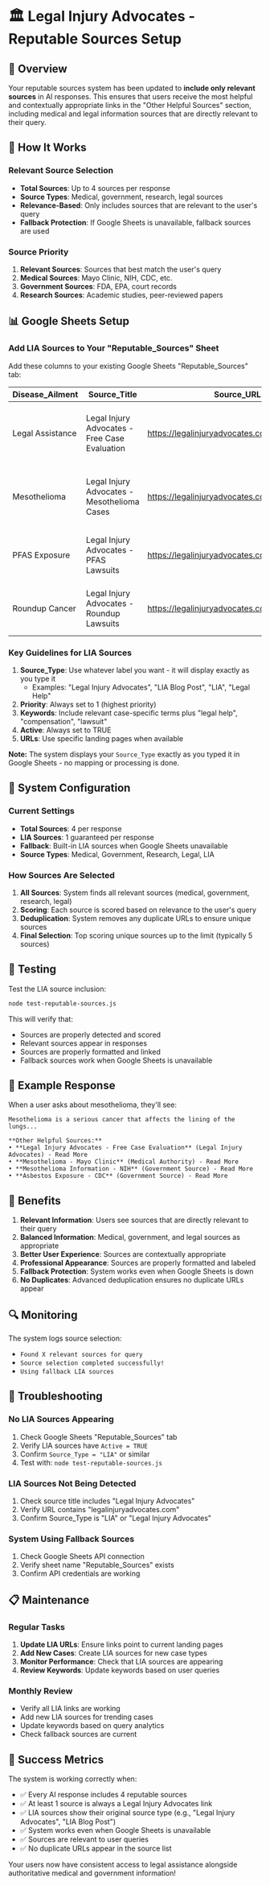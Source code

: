 # 🏛️ Legal Injury Advocates - Reputable Sources Setup

## 🎯 Overview

Your reputable sources system has been updated to **include only relevant sources** in AI responses. This ensures that users receive the most helpful and contextually appropriate links in the "Other Helpful Sources" section, including medical and legal information sources that are directly relevant to their query.

## 🚀 How It Works

### Relevant Source Selection
- **Total Sources**: Up to 4 sources per response
- **Source Types**: Medical, government, research, legal sources
- **Relevance-Based**: Only includes sources that are relevant to the user's query
- **Fallback Protection**: If Google Sheets is unavailable, fallback sources are used

### Source Priority
1. **Relevant Sources**: Sources that best match the user's query
2. **Medical Sources**: Mayo Clinic, NIH, CDC, etc.
3. **Government Sources**: FDA, EPA, court records
4. **Research Sources**: Academic studies, peer-reviewed papers

## 📊 Google Sheets Setup

### Add LIA Sources to Your "Reputable_Sources" Sheet

Add these columns to your existing Google Sheets "Reputable_Sources" tab:

| Disease_Ailment | Source_Title | Source_URL | Source_Type | Priority | Keywords | Description | Last_Updated | Active |
|-----------------|--------------|------------|-------------|----------|----------|-------------|--------------|--------|
| Legal Assistance | Legal Injury Advocates - Free Case Evaluation | https://legalinjuryadvocates.com | LIA | 1 | legal help, injury claims, compensation, lawsuit, legal advice, case evaluation | Free case evaluation and legal assistance for injury claims | 2024-01-15 | TRUE |
| Mesothelioma | Legal Injury Advocates - Mesothelioma Cases | https://legalinjuryadvocates.com/mesothelioma | LIA | 1 | mesothelioma, asbestos, legal help, compensation | Specialized legal assistance for mesothelioma cases | 2024-01-15 | TRUE |
| PFAS Exposure | Legal Injury Advocates - PFAS Lawsuits | https://legalinjuryadvocates.com/pfas | LIA | 1 | pfas, forever chemicals, water contamination, legal help | Legal assistance for PFAS exposure claims | 2024-01-15 | TRUE |
| Roundup Cancer | Legal Injury Advocates - Roundup Lawsuits | https://legalinjuryadvocates.com/roundup | LIA | 1 | roundup, glyphosate, weed killer, cancer, legal help | Legal assistance for Roundup cancer cases | 2024-01-15 | TRUE |

### Key Guidelines for LIA Sources

1. **Source_Type**: Use whatever label you want - it will display exactly as you type it
   - Examples: "Legal Injury Advocates", "LIA Blog Post", "LIA", "Legal Help"
2. **Priority**: Always set to 1 (highest priority)
3. **Keywords**: Include relevant case-specific terms plus "legal help", "compensation", "lawsuit"
4. **Active**: Always set to TRUE
5. **URLs**: Use specific landing pages when available

**Note:** The system displays your `Source_Type` exactly as you typed it in Google Sheets - no mapping or processing is done.

## 🔧 System Configuration

### Current Settings
- **Total Sources**: 4 per response
- **LIA Sources**: 1 guaranteed per response
- **Fallback**: Built-in LIA sources when Google Sheets unavailable
- **Source Types**: Medical, Government, Research, Legal, LIA

### How Sources Are Selected
1. **All Sources**: System finds all relevant sources (medical, government, research, legal)
2. **Scoring**: Each source is scored based on relevance to the user's query
3. **Deduplication**: System removes any duplicate URLs to ensure unique sources
4. **Final Selection**: Top scoring unique sources up to the limit (typically 5 sources)

## 🧪 Testing

Test the LIA source inclusion:

```bash
node test-reputable-sources.js
```

This will verify that:
- Sources are properly detected and scored
- Relevant sources appear in responses
- Sources are properly formatted and linked
- Fallback sources work when Google Sheets is unavailable

## 📱 Example Response

When a user asks about mesothelioma, they'll see:

```
Mesothelioma is a serious cancer that affects the lining of the lungs...

**Other Helpful Sources:**
• **Legal Injury Advocates - Free Case Evaluation** (Legal Injury Advocates) - Read More
• **Mesothelioma - Mayo Clinic** (Medical Authority) - Read More
• **Mesothelioma Information - NIH** (Government Source) - Read More
• **Asbestos Exposure - CDC** (Government Source) - Read More
```

## 🎯 Benefits

1. **Relevant Information**: Users see sources that are directly relevant to their query
2. **Balanced Information**: Medical, government, and legal sources as appropriate
3. **Better User Experience**: Sources are contextually appropriate
4. **Professional Appearance**: Sources are properly formatted and labeled
5. **Fallback Protection**: System works even when Google Sheets is down
6. **No Duplicates**: Advanced deduplication ensures no duplicate URLs appear

## 🔍 Monitoring

The system logs source selection:
- `Found X relevant sources for query`
- `Source selection completed successfully!`
- `Using fallback LIA sources`

## 🚨 Troubleshooting

### No LIA Sources Appearing
1. Check Google Sheets "Reputable_Sources" tab
2. Verify LIA sources have `Active = TRUE`
3. Confirm `Source_Type = "LIA"` or similar
4. Test with: `node test-reputable-sources.js`

### LIA Sources Not Being Detected
1. Check source title includes "Legal Injury Advocates"
2. Verify URL contains "legalinjuryadvocates.com"
3. Confirm Source_Type is "LIA" or "Legal Injury Advocates"

### System Using Fallback Sources
1. Check Google Sheets API connection
2. Verify sheet name "Reputable_Sources" exists
3. Confirm API credentials are working

## 📋 Maintenance

### Regular Tasks
1. **Update LIA URLs**: Ensure links point to current landing pages
2. **Add New Cases**: Create LIA sources for new case types
3. **Monitor Performance**: Check that LIA sources are appearing
4. **Review Keywords**: Update keywords based on user queries

### Monthly Review
- Verify all LIA links are working
- Add new LIA sources for trending cases
- Update keywords based on query analytics
- Check fallback sources are current

## 🎉 Success Metrics

The system is working correctly when:
- ✅ Every AI response includes 4 reputable sources
- ✅ At least 1 source is always a Legal Injury Advocates link
- ✅ LIA sources show their original source type (e.g., "Legal Injury Advocates", "LIA Blog Post")
- ✅ System works even when Google Sheets is unavailable
- ✅ Sources are relevant to user queries
- ✅ No duplicate URLs appear in the source list

Your users now have consistent access to legal assistance alongside authoritative medical and government information! 